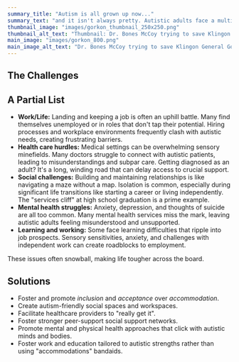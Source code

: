 ```yaml
---
summary_title: "Autism is all grown up now..."
summary_text: "and it isn't always pretty. Autistic adults face a multitude of significant, endemic challenges. Late diagnosed adults have gone their entire lives without supports or knowledge that might have helped them."
thumbnail_image: "images/gorkon_thumbnail_250x250.png"
thumbnail_alt_text: "Thumbnail: Dr. Bones McCoy trying to save Klingon General Gorkon in the Star Trek movie _The Undiscovered Country_"
main_image: "images/gorkon_800.png"
main_image_alt_text: "Dr. Bones McCoy trying to save Klingon General Gorkon in the Star Trek movie _The Undiscovered Country_."
---
```

## The Challenges
## A Partial List
- **Work/Life:** Landing and keeping a job is often an uphill battle. Many find themselves unemployed or in roles that  don't tap their potential. Hiring processes and workplace environments frequently clash with autistic needs, creating frustrating barriers.
- **Health care hurdles:** Medical settings can be overwhelming sensory minefields. Many doctors struggle to connect with autistic patients, leading to misunderstandings and subpar care. Getting diagnosed as an adult? It's a long, winding road that can delay access to crucial support.
- **Social challenges:** Building and maintaining relationships is like navigating a maze without a map. Isolation is common, especially during significant life transitions like starting a career or living independently. The "services cliff" at high school graduation is a prime example.
- **Mental health struggles:** Anxiety, depression, and thoughts of suicide are all too common. Many mental health services miss the mark, leaving autistic adults feeling misunderstood and unsupported.
- **Learning and working:** Some face learning difficulties that ripple into job prospects. Sensory sensitivities, anxiety, and challenges with independent work can create roadblocks to employment.

These issues often snowball, making life tougher across the board.

## Solutions
- Foster and promote _inclusion_ and _acceptance_ over _accommodation_.
- Create autism-friendly social spaces and workspaces.
- Facilitate healthcare providers to "really get it".
- Foster stronger peer-support social support networks.
- Promote mental and physical health approaches that click with autistic minds and bodies.
- Foster work and education tailored to autistic strengths rather than using "accommodations" bandaids.
